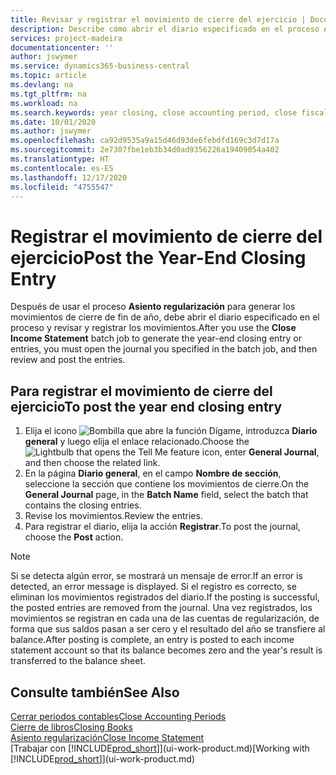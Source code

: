 ```yaml
---
title: Revisar y registrar el movimiento de cierre del ejercicio | Documentos de Microsoft
description: Describe cómo abrir el diario especificado en el proceso Asiento regularización y, a continuación, revisar y registrar el movimiento de cierre de ejercicio.
services: project-madeira
documentationcenter: ''
author: jswymer
ms.service: dynamics365-business-central
ms.topic: article
ms.devlang: na
ms.tgt_pltfrm: na
ms.workload: na
ms.search.keywords: year closing, close accounting period, close fiscal year, bank account detailed trial balance
ms.date: 10/01/2020
ms.author: jswymer
ms.openlocfilehash: ca92d9535a9a15d46d93de6febdfd169c3d7d17a
ms.sourcegitcommit: 2e7307fbe1eb3b34d0ad9356226a19409054a402
ms.translationtype: HT
ms.contentlocale: es-ES
ms.lasthandoff: 12/17/2020
ms.locfileid: "4755547"
---
```

# <a name="post-the-year-end-closing-entry"></a><span data-ttu-id="d8921-103">Registrar el movimiento de cierre del ejercicio</span><span class="sxs-lookup"><span data-stu-id="d8921-103">Post the Year-End Closing Entry</span></span>
<span data-ttu-id="d8921-104">Después de usar el proceso **Asiento regularización** para generar los movimientos de cierre de fin de año, debe abrir el diario especificado en el proceso y revisar y registrar los movimientos.</span><span class="sxs-lookup"><span data-stu-id="d8921-104">After you use the **Close Income Statement** batch job to generate the year-end closing entry or entries, you must open the journal you specified in the batch job, and then review and post the entries.</span></span>

## <a name="to-post-the-year-end-closing-entry"></a><span data-ttu-id="d8921-105">Para registrar el movimiento de cierre del ejercicio</span><span class="sxs-lookup"><span data-stu-id="d8921-105">To post the year end closing entry</span></span>
1. <span data-ttu-id="d8921-106">Elija el icono ![Bombilla que abre la función Dígame](media/ui-search/search_small.png "Dígame qué desea hacer"), introduzca **Diario general** y luego elija el enlace relacionado.</span><span class="sxs-lookup"><span data-stu-id="d8921-106">Choose the ![Lightbulb that opens the Tell Me feature](media/ui-search/search_small.png "Tell me what you want to do") icon, enter **General Journal**, and then choose the related link.</span></span>
2. <span data-ttu-id="d8921-107">En la página **Diario general**, en el campo **Nombre de sección**, seleccione la sección que contiene los movimientos de cierre.</span><span class="sxs-lookup"><span data-stu-id="d8921-107">On the **General Journal** page, in the **Batch Name** field, select the batch that contains the closing entries.</span></span>
3. <span data-ttu-id="d8921-108">Revise los movimientos.</span><span class="sxs-lookup"><span data-stu-id="d8921-108">Review the entries.</span></span>
4. <span data-ttu-id="d8921-109">Para registrar el diario, elija la acción **Registrar**.</span><span class="sxs-lookup"><span data-stu-id="d8921-109">To post the journal, choose the **Post** action.</span></span>

> [!NOTE]  
>   <span data-ttu-id="d8921-110">Si se detecta algún error, se mostrará un mensaje de error.</span><span class="sxs-lookup"><span data-stu-id="d8921-110">If an error is detected, an error message is displayed.</span></span> <span data-ttu-id="d8921-111">Si el registro es correcto, se eliminan los movimientos registrados del diario.</span><span class="sxs-lookup"><span data-stu-id="d8921-111">If the posting is successful, the posted entries are removed from the journal.</span></span> <span data-ttu-id="d8921-112">Una vez registrados, los movimientos se registran en cada una de las cuentas de regularización, de forma que sus saldos pasan a ser cero y el resultado del año se transfiere al balance.</span><span class="sxs-lookup"><span data-stu-id="d8921-112">After posting is complete, an entry is posted to each income statement account so that its balance becomes zero and the year's result is transferred to the balance sheet.</span></span>

## <a name="see-also"></a><span data-ttu-id="d8921-113">Consulte también</span><span class="sxs-lookup"><span data-stu-id="d8921-113">See Also</span></span>
[<span data-ttu-id="d8921-114">Cerrar periodos contables</span><span class="sxs-lookup"><span data-stu-id="d8921-114">Close Accounting Periods</span></span>](year-close-account-periods.md)  
[<span data-ttu-id="d8921-115">Cierre de libros</span><span class="sxs-lookup"><span data-stu-id="d8921-115">Closing Books</span></span>](year-close-books.md)  
[<span data-ttu-id="d8921-116">Asiento regularización</span><span class="sxs-lookup"><span data-stu-id="d8921-116">Close Income Statement</span></span>](year-close-income-statement.md)  
<span data-ttu-id="d8921-117">[Trabajar con [!INCLUDE[prod_short](includes/prod_short.md)]](ui-work-product.md)</span><span class="sxs-lookup"><span data-stu-id="d8921-117">[Working with [!INCLUDE[prod_short](includes/prod_short.md)]](ui-work-product.md)</span></span>
